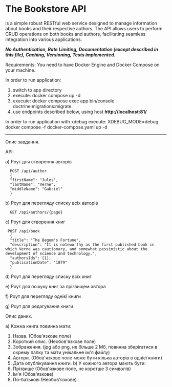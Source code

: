 # The Bookstore API

is a simple robust RESTful web service designed to manage information about books and their respective authors. The API allows users to perform CRUD operations on both books and authors, facilitating seamless integration into various applications. 

**_No Authentication, Rate Limiting, Documentation (except described in this file), Caching, Versioning, Tests implemented._**

Requirements:
You need to have Docker Engine and Docker Compose on your machine.

In order to run application:

1) switch to app directory
2) execute: docker compose up -d
3) execute: docker compose exec app bin/console doctrine:migrations:migrate 
4) use endpoints described below, using host **http://localhost:81/**

In order to run application with xdebug execute:
XDEBUG_MODE=debug docker compose -f docker-compose.yaml up -d

---

Опис завдання.

API:

   a) Роут для створення авторів

      POST /api/author
      {
      "firstName": "Jules",
      "lastName": "Verne",
      "middleName": "Gabriel"
      }

   b) Роут для перегляду списку всіх авторів
   
      GET /api/authors/{page}

   c) Роут для створення книг

     POST /api/book
      {
      "title": "The Begum's Fortune",
      "description": "It is noteworthy as the first published book in which Verne was cautionary, and somewhat pessimistic about the development of science and technology.",
      "authorsIds": [1],
      "publicationDate": "1879"
      }   

   d) Роут для перегляду списку всіх книг

   e) Роут для пошуку книг за прізвищем автора

   f) Роут для перегляду однієї книги

   g) Роут для редагування книги

Опис даних.

   a) Кожна книга повинна мати:
1. Назва. (Обов'язкове поле)
2. Короткий опис. (Необов'язкове поле)
3. Зображення. (jpg або png, не більше 2 Мб, повинна зберігатися в окрему
   папку та мати унікальне ім'я файлу)
4. Автори. (Обов'язкове поле може бути кілька авторів в однієї книги)
5. Дата опублікування книги.
   b) У кожного автора мають бути:
1. Прізвище (Обов'язкове поле, не коротше 3 символів)
2. Ім'я (Обов'язкове)
3. По-батькові (Необов'язкове)


